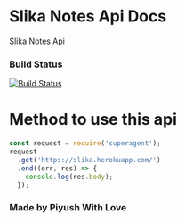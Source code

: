 # Slika Notes Api Docs
Slika Notes Api

### Build Status

[![Build Status](https://travis-ci.com/piyush97/Slika-API.svg?token=g3CxDf8EXQoxGMAHdh9U&branch=master)](https://travis-ci.com/piyush97/Slika-API)

# Method to use this api 

```js
const request = require('superagent');
request
  .get('https://slika.herokuapp.com/')
  .end((err, res) => {
    console.log(res.body);
  });
```

### Made by Piyush With Love
